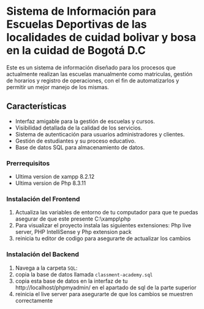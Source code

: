 # Sistema de Información para Escuelas Deportivas de las localidades de cuidad bolivar y bosa en la cuidad de Bogotá D.C

Este es un sistema de información diseñado para los procesos que actualmente realizan las escuelas manualmente como matriculas, gestión de horarios y registro de operaciones, con el fin de automatizarlos y permitir un mejor manejo de los mismas.

## Características
- Interfaz amigable para la gestión de escuelas y cursos.
- Visibilidad detallada de la calidad de los servicios.
- Sistema de autenticación para usuarios administradores y clientes.
- Gestión de estudiantes y su proceso educativo.
- Base de datos SQL para almacenamiento de datos.


### Prerrequisitos
- Ultima version de xampp 8.2.12
- Ultima version de Php 8.3.11

### Instalación del Frontend

1. Actualiza las variables de entorno de tu computador para que te puedas asegurar de que este presente C:\xampp\php
2. Para visualizar el proyecto instala las siguientes extensiones: Php live server, PHP IntelliSense y Php extension pack
3. reinicia tu editor de codigo para asegurarte de actualizar los cambios

### Instalación del Backend

1. Navega a la carpeta `SQL`:
2. copia la base de datos llamada `classment-academy.sql`
3. copia esta base de datos en la interfaz de tu http://localhost/phpmyadmin/ en el apartado de sql de la parte superior
4. reinicia el live server para asegurarte de que los cambios se muestren correctamente
